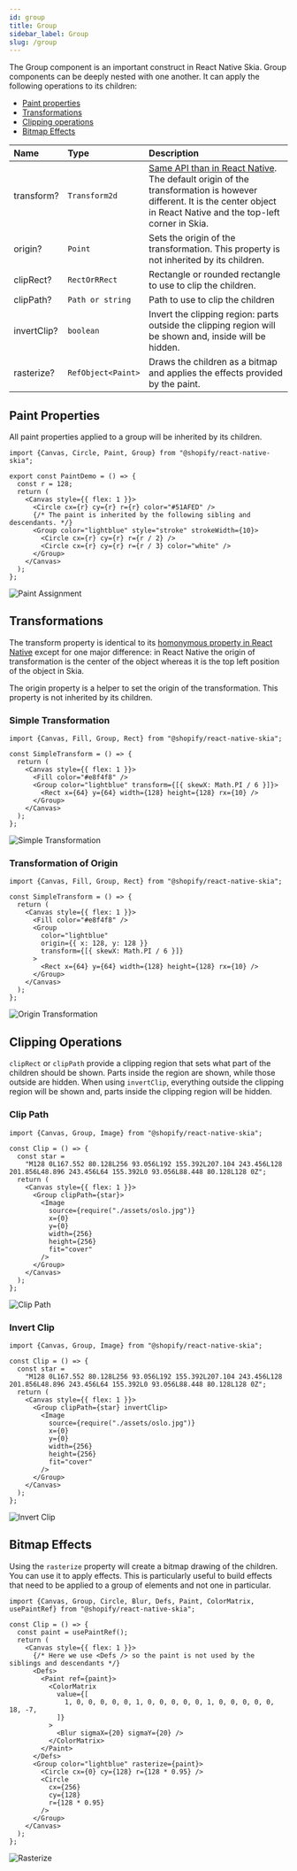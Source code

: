```yaml
---
id: group
title: Group
sidebar_label: Group
slug: /group
---
```


The Group component is an important construct in React Native Skia.
Group components can be deeply nested with one another.
It can apply the following operations to its children:
* [Paint properties](#paint-properties)
* [Transformations](#transformation)
* [Clipping operations](#clipping-operations)
* [Bitmap Effects](#bitmap-effects)

| Name       | Type               |  Description                                                  |
|:-----------|:-------------------|:--------------------------------------------------------------|
| transform? | `Transform2d`      | [Same API than in React Native](https://reactnative.dev/docs/transforms). The default origin of the transformation is however different. It is the center object in React Native and the top-left corner in Skia. |
| origin?    | `Point`            | Sets the origin of the transformation. This property is not inherited by its children. |
| clipRect?   | `RectOrRRect`     | Rectangle or rounded rectangle to use to clip the children. |
| clipPath?   | `Path or string`  | Path to use to clip the children |
| invertClip? | `boolean`         | Invert the clipping region: parts outside the clipping region will be shown and, inside will be hidden. |
| rasterize? | `RefObject<Paint>` | Draws the children as a bitmap and applies the effects provided by the paint. |

## Paint Properties

All paint properties applied to a group will be inherited by its children.

```tsx twoslash
import {Canvas, Circle, Paint, Group} from "@shopify/react-native-skia";
 
export const PaintDemo = () => {
  const r = 128;
  return (
    <Canvas style={{ flex: 1 }}>
      <Circle cx={r} cy={r} r={r} color="#51AFED" />
      {/* The paint is inherited by the following sibling and descendants. */}
      <Group color="lightblue" style="stroke" strokeWidth={10}>
        <Circle cx={r} cy={r} r={r / 2} />
        <Circle cx={r} cy={r} r={r / 3} color="white" />
      </Group>
    </Canvas>
  );
};
```

![Paint Assignment](assets/group/paint-assignment.png)

## Transformations

The transform property is identical to its [homonymous property in React Native](https://reactnative.dev/docs/transforms) except for one major difference: in React Native the origin of transformation is the center of the object whereas it is the top left position of the object in Skia.

The origin property is a helper to set the origin of the transformation. This property is not inherited by its children.

### Simple Transformation

```tsx twoslash
import {Canvas, Fill, Group, Rect} from "@shopify/react-native-skia";

const SimpleTransform = () => {
  return (
    <Canvas style={{ flex: 1 }}>
      <Fill color="#e8f4f8" />
      <Group color="lightblue" transform={[{ skewX: Math.PI / 6 }]}>
        <Rect x={64} y={64} width={128} height={128} rx={10} />
      </Group>
    </Canvas>
  );
};
```

![Simple Transformation](assets/group/simple-transform.png)

### Transformation of Origin

```tsx twoslash
import {Canvas, Fill, Group, Rect} from "@shopify/react-native-skia";

const SimpleTransform = () => {
  return (
    <Canvas style={{ flex: 1 }}>
      <Fill color="#e8f4f8" />
      <Group
        color="lightblue"
        origin={{ x: 128, y: 128 }}
        transform={[{ skewX: Math.PI / 6 }]}
      >
        <Rect x={64} y={64} width={128} height={128} rx={10} />
      </Group>
    </Canvas>
  );
};
```

![Origin Transformation](assets/group/origin-transform.png)


## Clipping Operations

`clipRect` or `clipPath` provide a clipping region that sets what part of the children should be shown.
Parts inside the region are shown, while those outside are hidden.
When using `invertClip`, everything outside the clipping region will be shown and, parts inside the clipping region will be hidden.

### Clip Path

```tsx twoslash
import {Canvas, Group, Image} from "@shopify/react-native-skia";

const Clip = () => {
  const star =
    "M128 0L167.552 80.128L256 93.056L192 155.392L207.104 243.456L128 201.856L48.896 243.456L64 155.392L0 93.056L88.448 80.128L128 0Z";
  return (
    <Canvas style={{ flex: 1 }}>
      <Group clipPath={star}>
        <Image
          source={require("./assets/oslo.jpg")}
          x={0}
          y={0}
          width={256}
          height={256}
          fit="cover"
        />
      </Group>
    </Canvas>
  );
};
```

![Clip Path](assets/group/clip.png)

### Invert Clip

```tsx twoslash
import {Canvas, Group, Image} from "@shopify/react-native-skia";

const Clip = () => {
  const star =
    "M128 0L167.552 80.128L256 93.056L192 155.392L207.104 243.456L128 201.856L48.896 243.456L64 155.392L0 93.056L88.448 80.128L128 0Z";
  return (
    <Canvas style={{ flex: 1 }}>
      <Group clipPath={star} invertClip>
        <Image
          source={require("./assets/oslo.jpg")}
          x={0}
          y={0}
          width={256}
          height={256}
          fit="cover"
        />
      </Group>
    </Canvas>
  );
};
```

![Invert Clip](assets/group/invert-clip.png)

## Bitmap Effects

Using the `rasterize` property will create a bitmap drawing of the children.
You can use it to apply effects.
This is particularly useful to build effects that need to be applied to a group of elements and not one in particular.

```tsx twoslash
import {Canvas, Group, Circle, Blur, Defs, Paint, ColorMatrix, usePaintRef} from "@shopify/react-native-skia";

const Clip = () => {
  const paint = usePaintRef();
  return (
    <Canvas style={{ flex: 1 }}>
      {/* Here we use <Defs /> so the paint is not used by the siblings and descendants */}
      <Defs>
        <Paint ref={paint}>
          <ColorMatrix
            value={[
              1, 0, 0, 0, 0, 0, 1, 0, 0, 0, 0, 0, 1, 0, 0, 0, 0, 0, 18, -7,
            ]}
          >
            <Blur sigmaX={20} sigmaY={20} />
          </ColorMatrix>
        </Paint>
      </Defs>
      <Group color="lightblue" rasterize={paint}>
        <Circle cx={0} cy={128} r={128 * 0.95} />
        <Circle
          cx={256}
          cy={128}
          r={128 * 0.95}
        />
      </Group>
    </Canvas>
  );
};
```

![Rasterize](assets/group/rasterize.png)
